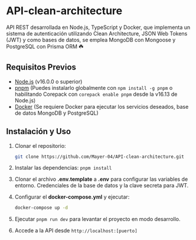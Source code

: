 # API-clean-architecture

API REST desarrollada en Node.js, TypeScript y Docker, que implementa un sistema de autenticación utilizando Clean Architecture, JSON Web Tokens (JWT) y como bases de datos, se emplea MongoDB con Mongoose y PostgreSQL con Prisma ORM ☘️

## Requisitos Previos

- [Node.js](https://nodejs.org/en) (v16.0.0 o superior)
- [pnpm](https://pnpm.io/es/) (Puedes instalarlo globalmente con `npm install -g pnpm` o habilitando Corepack con `corepack enable pnpm` desde la v16.13 de Node.js)
- [Docker](https://www.docker.com) (Se requiere Docker para ejecutar los servicios deseados, base de datos MongoDB y PostgreSQL)

## Instalación y Uso

1. Clonar el repositorio:

   ```bash
   git clone https://github.com/Mayer-04/API-clean-architecture.git
   ```

2. Instalar las dependencias: `pnpm install`
3. Clonar el archivo **.env.template** a **.env** para configurar las variables de entorno. Credenciales de la base de datos y la clave secreta para JWT.
4. Configurar el **docker-compose.yml** y ejecutar:

   ```bash
   docker-compose up -d
   ```

5. Ejecutar `pnpm run dev` para levantar el proyecto en modo desarrollo.
6. Accede a la API desde `http://localhost:[puerto]`
